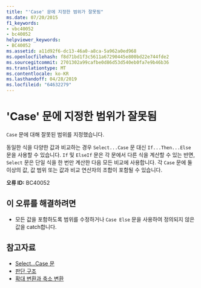 ```yaml
---
title: "'Case' 문에 지정한 범위가 잘못됨"
ms.date: 07/20/2015
f1_keywords:
- vbc40052
- bc40052
helpviewer_keywords:
- BC40052
ms.assetid: a11d92f6-dc13-46a0-a8ca-5a962a0ed968
ms.openlocfilehash: f8d71bd1f3c5611a67290445e800bd22e744fde2
ms.sourcegitcommit: 2701302a99cafbe0d86d53d540eb0fa7e9b46b36
ms.translationtype: MT
ms.contentlocale: ko-KR
ms.lasthandoff: 04/28/2019
ms.locfileid: "64632279"
---
```

# <a name="range-specified-for-case-statement-is-not-valid"></a>'Case' 문에 지정한 범위가 잘못됨
`Case` 문에 대해 잘못된 범위를 지정했습니다.  
  
 동일한 식을 다양한 값과 비교하는 경우 `Select...Case` 문 대신 `If...Then...Else` 문을 사용할 수 있습니다. `If` 및 `ElseIf` 문은 각 문에서 다른 식을 계산할 수 있는 반면, `Select` 문은 단일 식을 한 번만 계산한 다음 모든 비교에 사용합니다. 각 `Case` 문에 둘 이상의 값, 값 범위 또는 값과 비교 연산자의 조합이 포함될 수 있습니다.  
  
 **오류 ID:** BC40052  
  
## <a name="to-correct-this-error"></a>이 오류를 해결하려면  
  
- 모든 값을 포함하도록 범위를 수정하거나 `Case Else` 문을 사용하여 정의되지 않은 값을 catch합니다.  
  
## <a name="see-also"></a>참고자료

- [Select...Case 문](../../visual-basic/language-reference/statements/select-case-statement.md)
- [판단 구조](../../visual-basic/programming-guide/language-features/control-flow/decision-structures.md)
- [확대 변환과 축소 변환](../../visual-basic/programming-guide/language-features/data-types/widening-and-narrowing-conversions.md)
